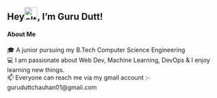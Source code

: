  <h2> Hey<img src="https://github.com/TheDudeThatCode/TheDudeThatCode/blob/master/Assets/Hi.gif" alt="alternatetext" width="30" height="30">, I’m Guru Dutt!</h2>
 <h4>About Me</h4>
 🎓 A junior pursuing my B.Tech Computer Science Engineering<br>
 💻 I am passionate about Web Dev, Machine Learning, DevOps & I enjoy learning new things.<br>
 📫 Everyone can reach me via my gmail account :- guruduttchauhan01@gmail.com

<!---
guruduttchauhan01/guruduttchauhan01 is a ✨ special ✨ repository because its `README.md` (this file) appears on your GitHub profile.
You can click the Preview link to take a look at your changes.
--->
